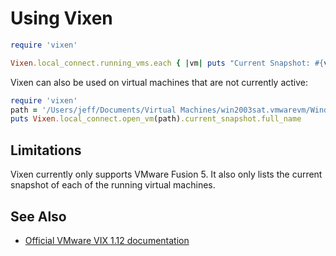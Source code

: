 Using Vixen
===========

```ruby
require 'vixen'

Vixen.local_connect.running_vms.each { |vm| puts "Current Snapshot: #{vm.current_snapshot}" }
```

Vixen can also be used on virtual machines that are not currently active:

```ruby
require 'vixen'
path = '/Users/jeff/Documents/Virtual Machines/win2003sat.vmwarevm/Windows Server 2003 Enterprise x64 Edition.vmx'
puts Vixen.local_connect.open_vm(path).current_snapshot.full_name
```

Limitations
-----------
Vixen currently only supports VMware Fusion 5.
It also only lists the current snapshot of each of the running virtual machines.

See Also
--------

 * [Official VMware VIX 1.12 documentation](http://www.vmware.com/support/developer/vix-api/vix112_reference/)
